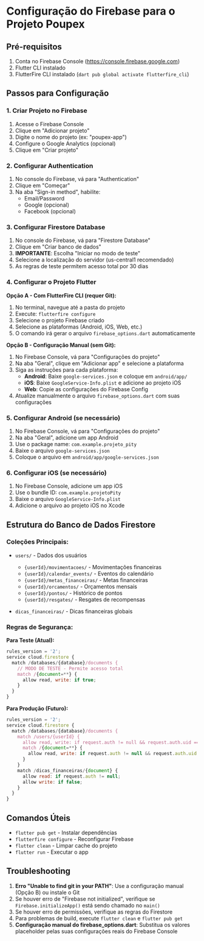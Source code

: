 # Configuração do Firebase para o Projeto Poupex

## Pré-requisitos
1. Conta no Firebase Console (https://console.firebase.google.com)
2. Flutter CLI instalado
3. FlutterFire CLI instalado (`dart pub global activate flutterfire_cli`)

## Passos para Configuração

### 1. Criar Projeto no Firebase
1. Acesse o Firebase Console
2. Clique em "Adicionar projeto"
3. Digite o nome do projeto (ex: "poupex-app")
4. Configure o Google Analytics (opcional)
5. Clique em "Criar projeto"

### 2. Configurar Authentication
1. No console do Firebase, vá para "Authentication"
2. Clique em "Começar"
3. Na aba "Sign-in method", habilite:
   - Email/Password
   - Google (opcional)
   - Facebook (opcional)

### 3. Configurar Firestore Database
1. No console do Firebase, vá para "Firestore Database"
2. Clique em "Criar banco de dados"
3. **IMPORTANTE**: Escolha "Iniciar no modo de teste" 
4. Selecione a localização do servidor (us-central1 recomendado)
5. As regras de teste permitem acesso total por 30 dias

### 4. Configurar o Projeto Flutter

**Opção A - Com FlutterFire CLI (requer Git):**
1. No terminal, navegue até a pasta do projeto
2. Execute: `flutterfire configure`
3. Selecione o projeto Firebase criado
4. Selecione as plataformas (Android, iOS, Web, etc.)
5. O comando irá gerar o arquivo `firebase_options.dart` automaticamente

**Opção B - Configuração Manual (sem Git):**
1. No Firebase Console, vá para "Configurações do projeto"
2. Na aba "Geral", clique em "Adicionar app" e selecione a plataforma
3. Siga as instruções para cada plataforma:
   - **Android**: Baixe `google-services.json` e coloque em `android/app/`
   - **iOS**: Baixe `GoogleService-Info.plist` e adicione ao projeto iOS
   - **Web**: Copie as configurações do Firebase Config
4. Atualize manualmente o arquivo `firebase_options.dart` com suas configurações

### 5. Configurar Android (se necessário)
1. No Firebase Console, vá para "Configurações do projeto"
2. Na aba "Geral", adicione um app Android
3. Use o package name: `com.example.projeto_pity`
4. Baixe o arquivo `google-services.json`
5. Coloque o arquivo em `android/app/google-services.json`

### 6. Configurar iOS (se necessário)
1. No Firebase Console, adicione um app iOS
2. Use o bundle ID: `com.example.projetoPity`
3. Baixe o arquivo `GoogleService-Info.plist`
4. Adicione o arquivo ao projeto iOS no Xcode

## Estrutura do Banco de Dados Firestore

### Coleções Principais:
- `users/` - Dados dos usuários
  - `{userId}/movimentacoes/` - Movimentações financeiras
  - `{userId}/calendar_events/` - Eventos do calendário
  - `{userId}/metas_financeiras/` - Metas financeiras
  - `{userId}/orcamentos/` - Orçamentos mensais
  - `{userId}/pontos/` - Histórico de pontos
  - `{userId}/resgates/` - Resgates de recompensas

- `dicas_financeiras/` - Dicas financeiras globais

### Regras de Segurança:

**Para Teste (Atual):**
```javascript
rules_version = '2';
service cloud.firestore {
  match /databases/{database}/documents {
    // MODO DE TESTE - Permite acesso total
    match /{document=**} {
      allow read, write: if true;
    }
  }
}
```

**Para Produção (Futuro):**
```javascript
rules_version = '2';
service cloud.firestore {
  match /databases/{database}/documents {
    match /users/{userId} {
      allow read, write: if request.auth != null && request.auth.uid == userId;
      match /{document=**} {
        allow read, write: if request.auth != null && request.auth.uid == userId;
      }
    }
    match /dicas_financeiras/{document} {
      allow read: if request.auth != null;
      allow write: if false;
    }
  }
}
```

## Comandos Úteis
- `flutter pub get` - Instalar dependências
- `flutterfire configure` - Reconfigurar Firebase
- `flutter clean` - Limpar cache do projeto
- `flutter run` - Executar o app

## Troubleshooting
1. **Erro "Unable to find git in your PATH"**: Use a configuração manual (Opção B) ou instale o Git
2. Se houver erro de "Firebase not initialized", verifique se `Firebase.initializeApp()` está sendo chamado no `main()`
3. Se houver erro de permissões, verifique as regras do Firestore
4. Para problemas de build, execute `flutter clean` e `flutter pub get`
5. **Configuração manual do firebase_options.dart**: Substitua os valores placeholder pelas suas configurações reais do Firebase Console